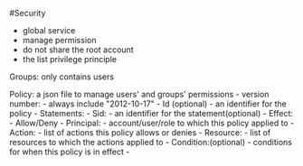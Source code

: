 #Security 
- global service
- manage permission
- do not share the root account
- the list privilege principle

Groups:
	only contains users

Policy:
	a json file to manage users' and groups' permissions
		- version number: 
			- always include "2012-10-17"
		- Id (optional)
			- an identifier for the policy
		- Statements:
			- Sid: 
				- an identifier for the statement(optional)
			- Effect:
				- Allow/Deny
			- Principal:
				- account/user/role to which this policy applied to 
			- Action:
				- list of actions this policy allows or denies
			- Resource:
				- list of resources to which the actions applied to
			- Condition:(optional)
				- conditions for when this policy is in effect
		- 